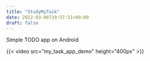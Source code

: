 ```yaml
---
title: "StudyMyTask"
date: 2022-03-06T19:57:51+09:00
draft: false
---
```


Simple TODO app on Android

{{< video src="my_task_app_demo" height="400px" >}}

